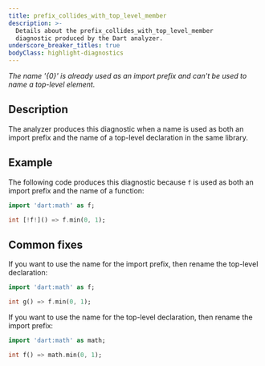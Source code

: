 ```yaml
---
title: prefix_collides_with_top_level_member
description: >-
  Details about the prefix_collides_with_top_level_member
  diagnostic produced by the Dart analyzer.
underscore_breaker_titles: true
bodyClass: highlight-diagnostics
---
```


_The name '{0}' is already used as an import prefix and can't be used to name a
top-level element._

## Description

The analyzer produces this diagnostic when a name is used as both an import
prefix and the name of a top-level declaration in the same library.

## Example

The following code produces this diagnostic because `f` is used as both an
import prefix and the name of a function:

```dart
import 'dart:math' as f;

int [!f!]() => f.min(0, 1);
```

## Common fixes

If you want to use the name for the import prefix, then rename the
top-level declaration:

```dart
import 'dart:math' as f;

int g() => f.min(0, 1);
```

If you want to use the name for the top-level declaration, then rename the
import prefix:

```dart
import 'dart:math' as math;

int f() => math.min(0, 1);
```
